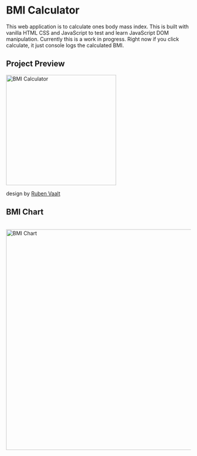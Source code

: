 # BMI Calculator

This web application is to calculate ones body mass index. This is built with vanilla HTML CSS and JavaScript to test and learn JavaScript DOM manipulation. Currently this is a work in progress. Right now if you click calculate, it just console logs the calculated BMI.

## Project Preview 

<img align="center" src="https://i.postimg.cc/t40w9Ynp/Screenshot-1.png" alt="BMI Calculator" width="300" />

design by [Ruben Vaalt](https://dribbble.com/shots/4585382-Simple-BMI-Calculator)

## BMI Chart
<br />
<img align="center" src="https://i.insider.com/57d291cadd0895c6308b46b0?width=1000&format=jpeg&auto=webp" alt="BMI Chart" width="600" />


